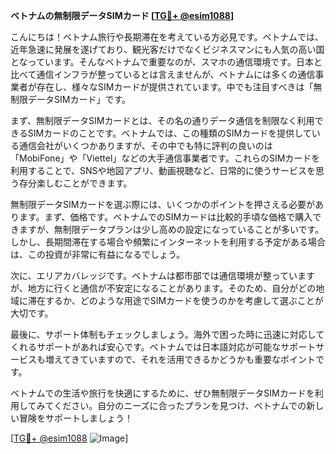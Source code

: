 **ベトナムの無制限データSIMカード [[TG💪+ @esim1088](https://t.me/s/esim1088)]**

こんにちは！ベトナム旅行や長期滞在を考えている方必見です。ベトナムでは、近年急速に発展を遂げており、観光客だけでなくビジネスマンにも人気の高い国となっています。そんなベトナムで重要なのが、スマホの通信環境です。日本と比べて通信インフラが整っているとは言えませんが、ベトナムには多くの通信事業者が存在し、様々なSIMカードが提供されています。中でも注目すべきは「無制限データSIMカード」です。

まず、無制限データSIMカードとは、その名の通りデータ通信を制限なく利用できるSIMカードのことです。ベトナムでは、この種類のSIMカードを提供している通信会社がいくつかありますが、その中でも特に評判の良いのは「MobiFone」や「Viettel」などの大手通信事業者です。これらのSIMカードを利用することで、SNSや地図アプリ、動画視聴など、日常的に使うサービスを思う存分楽しむことができます。

無制限データSIMカードを選ぶ際には、いくつかのポイントを押さえる必要があります。まず、価格です。ベトナムでのSIMカードは比較的手頃な価格で購入できますが、無制限データプランは少し高めの設定になっていることが多いです。しかし、長期間滞在する場合や頻繁にインターネットを利用する予定がある場合は、この投資が非常に有益になるでしょう。

次に、エリアカバレッジです。ベトナムは都市部では通信環境が整っていますが、地方に行くと通信が不安定になることがあります。そのため、自分がどの地域に滞在するか、どのような用途でSIMカードを使うのかを考慮して選ぶことが大切です。

最後に、サポート体制もチェックしましょう。海外で困った時に迅速に対応してくれるサポートがあれば安心です。ベトナムでは日本語対応が可能なサポートサービスも増えてきていますので、それを活用できるかどうかも重要なポイントです。

ベトナムでの生活や旅行を快適にするために、ぜひ無制限データSIMカードを利用してみてください。自分のニーズに合ったプランを見つけ、ベトナムでの新しい冒険をサポートしましょう！

[[TG💪+ @esim1088](https://t.me/s/esim1088) ![Image](https://i.postimg.cc/Y0z9fWf4/image.png)]